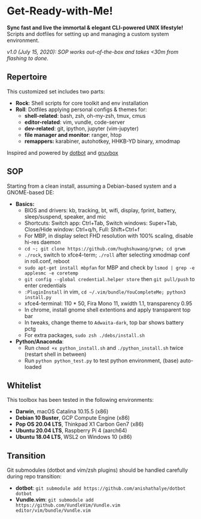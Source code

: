 # Get-Ready-with-Me!

**Sync fast and live the immortal \& elegant CLI-powered UNIX lifestyle!**  
Scripts and dotfiles for setting up and managing a custom system environment.  

*v1.0 (July 15, 2020): SOP works out-of-the-box and takes <30m from flashing to done.*


## Repertoire

This customized set includes two parts: 
- **Rock**: Shell scripts for core toolkit and env installation
- **Roll**: Dotfiles applying personal configs \& themes for:
  - **shell-related**: bash, zsh, oh-my-zsh, tmux, cmus 
  - **editor-related**: vim, vundle, code-server 
  - **dev-related**: git, ipython, jupyter (vim-jupyter) 
  - **file manager and monitor**: ranger, htop 
  - **remappers:** karabiner, autohotkey, HHKB-YD binary, xmodmap

Inspired and powered by [dotbot](https://github.com/anishathalye/dotbot) and [gruvbox](https://github.com/morhetz/gruvbox)


## SOP

Starting from a clean install, assuming a Debian-based system and a GNOME-based DE:
- **Basics:**
  - BIOS and drivers: kb, tracking, bt, wifi, display, fprint, battery, sleep/suspend, speaker, and mic 
  - Shortcuts: Switch app: Ctrl+Tab, Switch windows: Super+Tab, Close/Hide window: Ctrl+q/h, Full: Shift+Ctrl+f
  - For MBP, in display select FHD resolution with 100% scaling, disable hi-res daemon
  - `cd ~; git clone https://github.com/hughshuwang/grwm; cd grwm` 
  - `./rock`, switch to xfce4-term; `./roll` after selecting xmodmap conf in roll.conf, reboot
  - `sudo apt-get install mbpfan` for MBP and check by `lsmod | grep -e applesmc -e coretemp`
  - `git config --global credential.helper store` then `git pull/push` to enter credentials
  - `:PluginInstall` in vim, `cd ~/.vim/bundle/YouCompleteMe; python3 install.py`
  - xfce4-terminal: 110 * 50, Fira Mono 11, xwidth 1.1, transparency 0.95
  - In chrome, install gnome shell extentions and apply transparent top bar 
  - In tweaks, change theme to `Adwaita-dark`, top bar shows battery pctg
  - For extra packages, `sudo zsh ./debs/install.sh`
- **Python/Anaconda**:
  - Run `chmod +x python_install.sh` and `./python_install.sh` twice (restart shell in between)
  - Run `python python_test.py` to test python environment, (base) auto-loaded


## Whitelist

This toolbox has been tested in the following environments:
- **Darwin**, macOS Catalina 10.15.5 (x86)
- **Debian 10 Buster**, GCP Compute Engine (x86)
- **Pop OS 20.04 LTS**, Thinkpad X1 Carbon Gen7 (x86)
- **Ubuntu 20.04 LTS**, Raspberry Pi 4 (aarch64)
- **Ubuntu 18.04 LTS**, WSL2 on Windows 10 (x86)


## Transition

Git submodules (dotbot and vim/zsh plugins) should be handled carefully during repo transition:
- **dotbot**: `git submodule add https://github.com/anishathalye/dotbot dotbot`
- **Vundle.vim**: `git submodule add https://github.com/VundleVim/Vundle.vim editor/vim/bundle/Vundle.vim`
